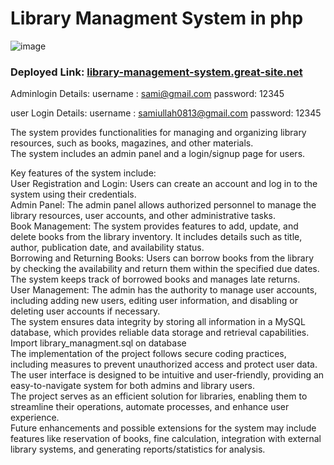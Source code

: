 # Library Managment System in php

![image](https://github.com/MOHDSAMIULLAH/Library_Mangement_System/assets/91786605/c06481b5-eaf3-4c76-b87c-2d8aa53975b5)
 
### Deployed Link: [library-management-system.great-site.net](http://library-management-system.great-site.net/)

Adminlogin Details:
username : sami@gmail.com
password: 12345

user Login Details:
username : samiullah0813@gmail.com
password: 12345

The system provides functionalities for managing and organizing library resources, such as books, magazines, and other materials.</br>
The system includes an admin panel and a login/signup page for users.</br>

Key features of the system include:</br>
User Registration and Login: Users can create an account and log in to the system using their credentials.</br>
Admin Panel: The admin panel allows authorized personnel to manage the library resources, user accounts, and other administrative tasks.</br>
Book Management: The system provides features to add, update, and delete books from the library inventory. It includes details such as title, author, publication date, and availability status.</br>
Borrowing and Returning Books: Users can borrow books from the library by checking the availability and return them within the specified due dates. The system keeps track of borrowed books and manages late returns.</br>
User Management: The admin has the authority to manage user accounts, including adding new users, editing user information, and disabling or deleting user accounts if necessary.</br>
The system ensures data integrity by storing all information in a MySQL database, which provides reliable data storage and retrieval capabilities.</br>
Import library_managment.sql on database</br>
The implementation of the project follows secure coding practices, including measures to prevent unauthorized access and protect user data.</br>
The user interface is designed to be intuitive and user-friendly, providing an easy-to-navigate system for both admins and library users.</br>
The project serves as an efficient solution for libraries, enabling them to streamline their operations, automate processes, and enhance user experience.</br>
Future enhancements and possible extensions for the system may include features like reservation of books, fine calculation, integration with external library systems, and generating reports/statistics for analysis.</br>
